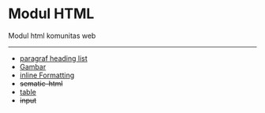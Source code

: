 # Modul HTML

Modul html  komunitas web

---

* [paragraf heading list](https://github.com/DemtimCod/Modul-html/blob/main/dicoding-modul-html.md)
* [Gambar](https://github.com/DemtimCod/Modul-html/blob/main/Img-modul-html.md)
* [inline Formatting](https://github.com/DemtimCod/Modul-html/blob/main/Formatting-modul-html.md)
* ~~sematic-html~~
* [table](https://github.com/DemtimCod/Modul-html/blob/main/tabel-modul-html.md) 
* ~~input~~
